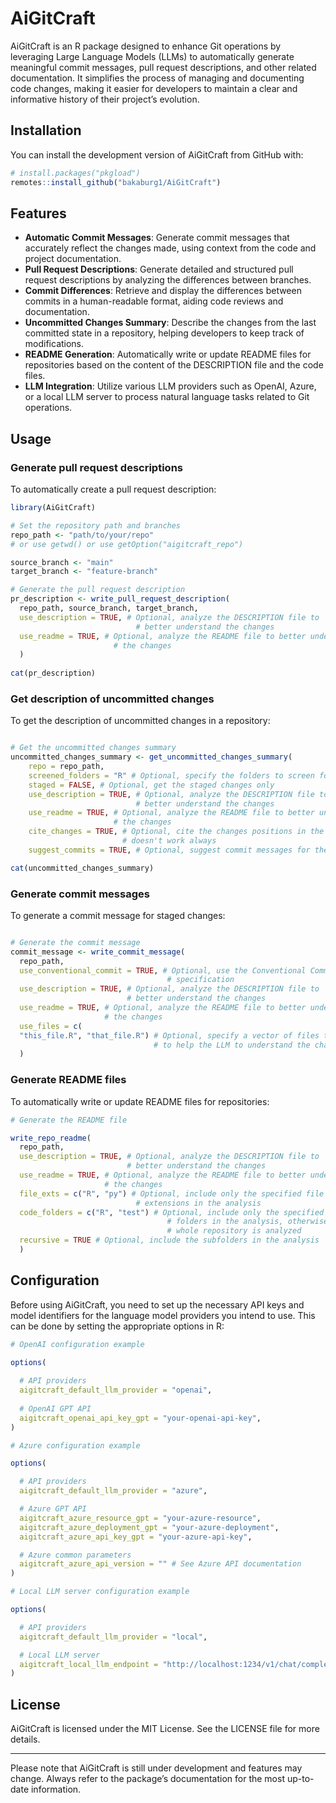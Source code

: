 
<!-- README.md is generated from README.Rmd. Please edit that file -->

# AiGitCraft

<!-- badges: start -->
<!-- badges: end -->

AiGitCraft is an R package designed to enhance Git operations by
leveraging Large Language Models (LLMs) to automatically generate
meaningful commit messages, pull request descriptions, and other related
documentation. It simplifies the process of managing and documenting
code changes, making it easier for developers to maintain a clear and
informative history of their project’s evolution.

## Installation

You can install the development version of AiGitCraft from GitHub with:

``` r
# install.packages("pkgload")
remotes::install_github("bakaburg1/AiGitCraft")
```

## Features

- **Automatic Commit Messages**: Generate commit messages that
  accurately reflect the changes made, using context from the code and
  project documentation.
- **Pull Request Descriptions**: Generate detailed and structured pull
  request descriptions by analyzing the differences between branches.
- **Commit Differences**: Retrieve and display the differences between
  commits in a human-readable format, aiding code reviews and
  documentation.
- **Uncommitted Changes Summary**: Describe the changes from the last
  committed state in a repository, helping developers to keep track of
  modifications.
- **README Generation**: Automatically write or update README files for
  repositories based on the content of the DESCRIPTION file and the code
  files.
- **LLM Integration**: Utilize various LLM providers such as OpenAI,
  Azure, or a local LLM server to process natural language tasks related
  to Git operations.

## Usage

### Generate pull request descriptions

To automatically create a pull request description:

``` r
library(AiGitCraft)

# Set the repository path and branches
repo_path <- "path/to/your/repo"
# or use getwd() or use getOption("aigitcraft_repo")

source_branch <- "main"
target_branch <- "feature-branch"

# Generate the pull request description
pr_description <- write_pull_request_description(
  repo_path, source_branch, target_branch,
  use_description = TRUE, # Optional, analyze the DESCRIPTION file to
                            # better understand the changes
  use_readme = TRUE, # Optional, analyze the README file to better understand
                       # the changes
  )
  
cat(pr_description)
```

### Get description of uncommitted changes

To get the description of uncommitted changes in a repository:

``` r

# Get the uncommitted changes summary
uncommitted_changes_summary <- get_uncommitted_changes_summary(
    repo = repo_path,
    screened_folders = "R" # Optional, specify the folders to screen for changes
    staged = FALSE, # Optional, get the staged changes only
    use_description = TRUE, # Optional, analyze the DESCRIPTION file to
                            # better understand the changes
    use_readme = TRUE, # Optional, analyze the README file to better understand
                       # the changes
    cite_changes = TRUE, # Optional, cite the changes positions in the summary.
                         # doesn't work always
    suggest_commits = TRUE, # Optional, suggest commit messages for the changes

cat(uncommitted_changes_summary)
```

### Generate commit messages

To generate a commit message for staged changes:

``` r

# Generate the commit message
commit_message <- write_commit_message(
  repo_path,
  use_conventional_commit = TRUE, # Optional, use the Conventional Commits
                                   # specification
  use_description = TRUE, # Optional, analyze the DESCRIPTION file to
                          # better understand the changes
  use_readme = TRUE, # Optional, analyze the README file to better understand
                     # the changes
  use_files = c(
  "this_file.R", "that_file.R") # Optional, specify a vector of files to analyze
                                # to help the LLM to understand the changes
  )
```

### Generate README files

To automatically write or update README files for repositories:

``` r
# Generate the README file

write_repo_readme(
  repo_path,
  use_description = TRUE, # Optional, analyze the DESCRIPTION file to
                          # better understand the changes
  use_readme = TRUE, # Optional, analyze the README file to better understand
                     # the changes
  file_exts = c("R", "py") # Optional, include only the specified file
                            # extensions in the analysis
  code_folders = c("R", "test") # Optional, include only the specified
                                   # folders in the analysis, otherwise the
                                   # whole repository is analyzed
  recursive = TRUE # Optional, include the subfolders in the analysis
  )
```

## Configuration

Before using AiGitCraft, you need to set up the necessary API keys and
model identifiers for the language model providers you intend to use.
This can be done by setting the appropriate options in R:

``` r
# OpenAI configuration example

options(
  
  # API providers
  aigitcraft_default_llm_provider = "openai",
  
  # OpenAI GPT API
  aigitcraft_openai_api_key_gpt = "your-openai-api-key",
)

# Azure configuration example

options(

  # API providers
  aigitcraft_default_llm_provider = "azure",

  # Azure GPT API
  aigitcraft_azure_resource_gpt = "your-azure-resource",
  aigitcraft_azure_deployment_gpt = "your-azure-deployment",
  aigitcraft_azure_api_key_gpt = "your-azure-api-key",

  # Azure common parameters
  aigitcraft_azure_api_version = "" # See Azure API documentation
)

# Local LLM server configuration example

options(

  # API providers
  aigitcraft_default_llm_provider = "local",

  # Local LLM server
  aigitcraft_local_llm_endpoint = "http://localhost:1234/v1/chat/completions"
)
```

## License

AiGitCraft is licensed under the MIT License. See the LICENSE file for
more details.

------------------------------------------------------------------------

Please note that AiGitCraft is still under development and features may
change. Always refer to the package’s documentation for the most
up-to-date information.
